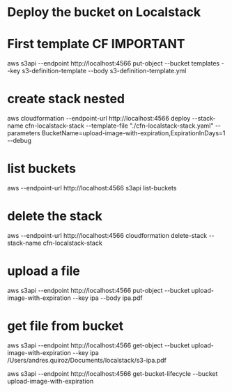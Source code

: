
# Deploy the bucket on Localstack

# First template CF IMPORTANT
aws s3api --endpoint http://localhost:4566 put-object --bucket templates --key s3-definition-template --body s3-definition-template.yml

# create stack nested
 aws cloudformation --endpoint-url http://localhost:4566 deploy --stack-name cfn-localstack-stack --template-file "./cfn-localstack-stack.yaml" 
--parameters BucketName=upload-image-with-expiration,ExpirationInDays=1 --debug


# list buckets 
aws --endpoint-url http://localhost:4566 s3api list-buckets

# delete the stack
aws --endpoint-url http://localhost:4566 cloudformation delete-stack --stack-name cfn-localstack-stack


# upload a file 
aws s3api --endpoint http://localhost:4566 put-object --bucket upload-image-with-expiration --key ipa --body ipa.pdf

# get file from bucket 
aws s3api --endpoint http://localhost:4566 get-object --bucket upload-image-with-expiration --key ipa /Users/andres.quiroz/Documents/localstack/s3-ipa.pdf

aws s3api --endpoint http://localhost:4566 get-bucket-lifecycle --bucket upload-image-with-expiration